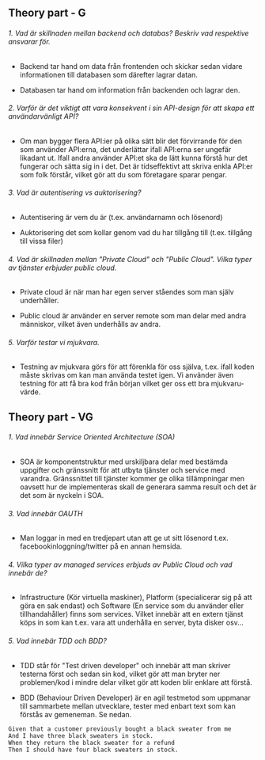 ## Theory part - G
###### 1. Vad är skillnaden mellan backend och databas? Beskriv vad respektive ansvarar för.

- Backend tar hand om data från frontenden och skickar sedan vidare informationen till databasen som därefter lagrar datan.

- Databasen tar hand om information från backenden och lagrar den.


###### 2. Varför är det viktigt att vara konsekvent i sin API-design för att skapa ett användarvänligt API?

- Om man bygger flera API:ier på olika sätt blir det förvirrande för den som använder API:erna, det underlättar ifall API:erna ser ungefär likadant ut. Ifall andra använder API:et ska de lätt kunna förstå hur det fungerar och sätta sig in i det. Det är tidseffektivt att skriva enkla API:er som folk förstår, vilket gör att du som företagare sparar pengar.



###### 3. Vad är autentisering vs auktorisering?

- Autentisering är vem du är (t.ex. användarnamn och lösenord)

- Auktorisering det som kollar genom vad du har tillgång till (t.ex. tillgång till vissa filer)


###### 4. Vad är skillnaden mellan "Private Cloud" och "Public Cloud". Vilka typer av tjänster erbjuder public cloud.

- Private cloud är när man har egen server ståendes som man själv underhåller.

- Public cloud är använder en server remote som man delar med andra människor, vilket även underhålls av andra.


###### 5. Varför testar vi mjukvara.

- Testning av mjukvara görs för att förenkla för oss själva, t.ex. ifall koden måste skrivas om kan man använda testet igen. Vi använder även testning för att få bra kod från början vilket ger oss ett bra mjukvaru-värde.


## Theory part - VG
###### 1. Vad innebär Service Oriented Architecture (SOA)

- SOA är komponentstruktur med urskiljbara delar med bestämda uppgifter och gränssnitt för att utbyta tjänster och service med varandra. Gränssnittet till tjänster kommer ge olika tillämpningar men oavsett hur de implementeras skall de generara samma result och det är det som är nyckeln i SOA.



###### 3. Vad innebär OAUTH

- Man loggar in med en tredjepart utan att ge ut sitt lösenord t.ex. facebookinloggning/twitter på en annan hemsida.


###### 4. Vilka typer av managed services erbjuds av Public Cloud och vad innebär de?

- Infrastructure (Kör virtuella maskiner), Platform (specialicerar sig på att göra en sak endast) och Software (En service som du använder eller tillhandahåller) finns som services. Vilket innebär att en extern tjänst köps in som kan t.ex. vara att underhålla en server, byta disker osv...


###### 5. Vad innebär TDD och BDD?

- TDD står för "Test driven developer" och innebär att man skriver testerna först och sedan sin kod, vilket gör att man bryter ner problemen/kod i mindre delar vilket gör att koden blir enklare att förstå.

- BDD (Behaviour Driven Developer) är en agil testmetod som uppmanar till sammarbete mellan utvecklare, tester med enbart text som kan förstås av gemeneman. Se nedan.

```
Given that a customer previously bought a black sweater from me
And I have three black sweaters in stock.
When they return the black sweater for a refund
Then I should have four black sweaters in stock.
```
